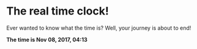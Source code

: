 # The real time clock!

Ever wanted to know what the time is? Well, your journey is about to end!

**The time is Nov 08, 2017, 04:13**